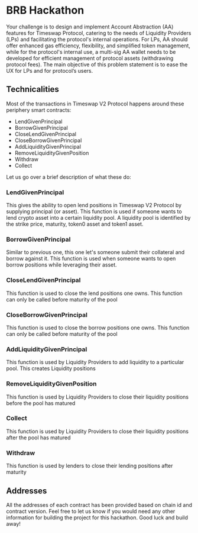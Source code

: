 # BRB Hackathon
Your challenge is to design and implement Account Abstraction (AA) features for Timeswap Protocol, catering to the needs of Liquidity Providers (LPs) and facilitating the protocol's internal operations. For LPs, AA should offer enhanced gas efficiency, flexibility, and simplified token management, while for the protocol's internal use, a multi-sig AA wallet needs to be developed for efficient management of protocol assets (withdrawing protocol fees). The main objective of this problem statement is to ease the UX for LPs and for protocol’s users.

## Technicalities
Most of the transactions in Timeswap V2 Protocol happens around these periphery smart contracts:
- LendGivenPrincipal
- BorrowGivenPrincipal
- CloseLendGivenPrincipal
- CloseBorrowGivenPrincipal
- AddLiquidityGivenPrincipal
- RemoveLiquidityGivenPosition
- Withdraw
- Collect

Let us go over a brief description of what these do:
### LendGivenPrincipal
This gives the ability to open lend positions in Timeswap V2 Protocol by supplying principal (or asset). This function is used if someone wants to
lend crypto asset into a certain liquidity pool. A liquidity pool is identified by the strike price, maturity, token0 asset and token1 asset.

### BorrowGivenPrincipal
Similar to previous one, this one let's someone submit their collateral and borrow against it. This function is used when someone wants to open borrow
positions while leveraging their asset.

### CloseLendGivenPrincipal
This function is used to close the lend positions one owns. This function can only be called before maturity of the pool

### CloseBorrowGivenPrincipal
This function is used to close the borrow positions one owns. This function can only be called before maturity of the pool

### AddLiquidityGivenPrincipal
This function is used by Liquidity Providers to add liquidity to a particular pool. This creates Liquidity positions

### RemoveLiquidityGivenPosition
This function is used by Liquidity Providers to close their liquidity positions before the pool has matured

### Collect
This function is used by Liquidity Providers to close their liquidity positions after the pool has matured

### Withdraw
This function is used by lenders to close their lending positions after maturity

## Addresses
All the addresses of each contract has been provided based on chain id and contract version. Feel free to let us know if you would need any other information for building the project for this hackathon. Good luck and build away!
